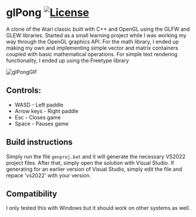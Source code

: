 # glPong [![License](https://img.shields.io/badge/License-Apache_2.0-blue.svg)](https://opensource.org/licenses/Apache-2.0)
A clone of the Atari classic built with C++ and OpenGL using the GLFW and GLEW libraries.  Started as a small learning project while I was working my way through the OpenGL graphics API. For the math library, I ended up making my own and implementing simple vector and matrix containers coupled with basic mathematical operations. 
For simple text rendering functionality, I ended up using the Freetype library 

![glPongGIF](https://i.imgur.com/bcsNfhw.gif)

## Controls:
- WASD - Left paddle
- Arrow keys - Right paddle
- Esc - Closes game
- Space - Pauses game

## Build instructions
Simply run the file `genproj.bat` and it will generate the necessary VS2022 project files. After that, simply open the solution with Visual Studio. If generating for an earlier version of Visual Studio, simply edit the file and repace 'vs2022' with your version.

## Compatibility
I only tested this with Windows but it should work on other systems as well.

